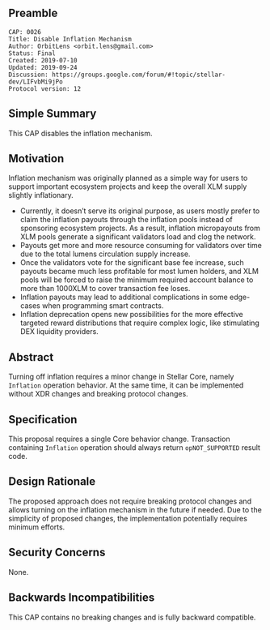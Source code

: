 ## Preamble

```
CAP: 0026
Title: Disable Inflation Mechanism
Author: OrbitLens <orbit.lens@gmail.com>
Status: Final
Created: 2019-07-10
Updated: 2019-09-24
Discussion: https://groups.google.com/forum/#!topic/stellar-dev/LIFvbMi9jPo
Protocol version: 12
```

## Simple Summary

This CAP disables the inflation mechanism.

## Motivation

Inflation mechanism was originally planned as a simple way for users to support important 
ecosystem projects and keep the overall XLM supply slightly inflationary.

- Currently, it doesn’t serve its original purpose, as users mostly prefer to claim the 
inflation payouts through the inflation pools instead of sponsoring ecosystem projects. 
As a result, inflation micropayouts from XLM pools generate a significant validators 
load and clog the network.
- Payouts get more and more resource consuming for validators over time due to the total 
lumens circulation supply increase.
- Once the validators vote for the significant base fee increase, such payouts became much 
less profitable for most lumen holders, and XLM pools will be forced to raise the minimum 
required account balance to more than 1000XLM to cover transaction fee loses.
- Inflation payouts may lead to additional complications in some edge-cases when 
programming smart contracts.
- Inflation deprecation opens new possibilities for the more effective targeted reward 
distributions that require complex logic, like stimulating DEX liquidity providers.

## Abstract

Turning off inflation requires a minor change in Stellar Core, namely `Inflation` 
operation behavior. At the same time, it can be implemented without XDR changes and 
breaking protocol changes.

## Specification

This proposal requires a single Core behavior change. 
Transaction containing `Inflation` operation should always return 
`opNOT_SUPPORTED` result code.

## Design Rationale

The proposed approach does not require breaking protocol changes and allows turning on 
the inflation mechanism in the future if needed. Due to the simplicity of proposed changes, 
the implementation potentially requires minimum efforts. 

## Security Concerns

None.

## Backwards Incompatibilities

This CAP contains no breaking changes and is fully backward compatible.